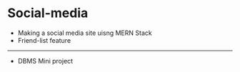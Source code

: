 # Social-media
- Making a social media site uisng MERN Stack
- Friend-list feature
---
- DBMS Mini project
